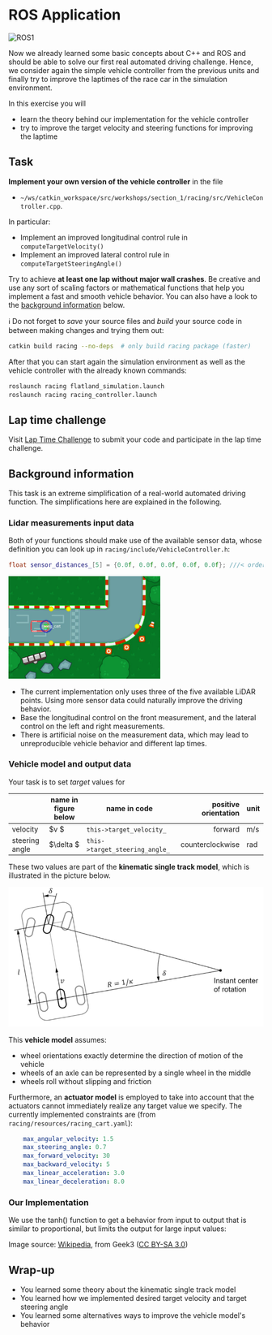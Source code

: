 # ROS Application

![ROS1](https://img.shields.io/badge/ROS1-blue)

Now we already learned some basic concepts about C++ and ROS and should be able to solve our first real automated driving challenge. Hence, we consider again the simple vehicle controller from the previous units and finally try to improve the laptimes of the race car in the simulation environment.

In this exercise you will
* learn the theory behind our implementation for the vehicle controller
* try to improve the target velocity and steering functions for improving the laptime


## Task

**Implement your own version of the vehicle controller** in the file

* `~/ws/catkin_workspace/src/workshops/section_1/racing/src/VehicleController.cpp`.

In particular:
*  Implement an improved longitudinal control rule in `computeTargetVelocity()`
*  Implement an improved lateral control rule in `computeTargetSteeringAngle()`

Try to achieve **at least one lap without major wall crashes**. Be creative and use any sort of scaling factors or mathematical functions that help you implement a fast and smooth vehicle behavior. You can also have a look to the [background information](#background-information) below.

:information_source: Do not forget to *save* your source files and *build* your source code in between making changes and trying them out:

```bash
catkin build racing --no-deps  # only build racing package (faster)
```

After that you can start again the simulation environment as well as the vehicle controller with the already known commands:
```bash
roslaunch racing flatland_simulation.launch
roslaunch racing racing_controller.launch
```

## Lap time challenge

Visit [Lap Time Challenge](https://github.com/ika-rwth-aachen/acdc/wiki/Section-1-Lap-Time-Challenge) to submit your code and participate in the lap time challenge.


## Background information

This task is an extreme simplification of a real-world automated driving function. The simplifications here are explained in the following.

### Lidar measurements input data

Both of your functions should make use of the available sensor data, whose definition you can look up in `racing/include/VehicleController.h`:
```cpp
float sensor_distances_[5] = {0.0f, 0.0f, 0.0f, 0.0f, 0.0f}; ///< order: right, front-right, front, front-left, left
```

<img src="../images/section_1/lidar.png"  width="300" height=""/>

- The current implementation only uses three of the five available LiDAR points. Using more sensor data could naturally improve the driving behavior.
- Base the longitudinal control on the front measurement, and the lateral control on the left and right measurements.
- There is artificial noise on the measurement data, which may lead to unreproducible vehicle behavior and different lap times.

### Vehicle model and output data

Your task is to set *target* values for

|          | name in figure below | name in code | positive orientation | unit |
| ---      |  ------              |  ------      |---------------------:|------|
| velocity   | $v $             | `this->target_velocity_`   | forward | m/s |
| steering angle   | $\delta $  | `this->target_steering_angle_`   | counterclockwise | rad |

These two values are part of the **kinematic single track model**, which is illustrated in the picture below.

<img src="../images/kinematic_single_track_model.PNG" alt="Description of image" />

This **vehicle model** assumes:
*  wheel orientations exactly determine the direction of motion of the vehicle
*  wheels of an axle can be represented by a single wheel in the middle 
*  wheels roll without slipping and friction

Furthermore, an **actuator model** is employed to take into account that the actuators cannot immediately realize any target value we specify. The currently implemented constraints are (from `racing/resources/racing_cart.yaml`):
```yaml
    max_angular_velocity: 1.5
    max_steering_angle: 0.7
    max_forward_velocity: 30
    max_backward_velocity: 5
    max_linear_acceleration: 3.0
    max_linear_deceleration: 8.0
```

### Our Implementation

We use the $\mathrm{tanh()}$ function to get a behavior from input to output that is similar to proportional, but limits the output for large input values:


Image source: [Wikipedia](https://de.wikipedia.org/wiki/Datei:Hyperbolic_Tangent.svg), from Geek3 ([CC BY-SA 3.0](https://creativecommons.org/licenses/by-sa/3.0/deed.en)) 


## Wrap-up
* You learned some theory about the kinematic single track model
* You learned how we implemented desired target velocity and target steering angle 
* You learned some alternatives ways to improve the vehicle model's behavior 
